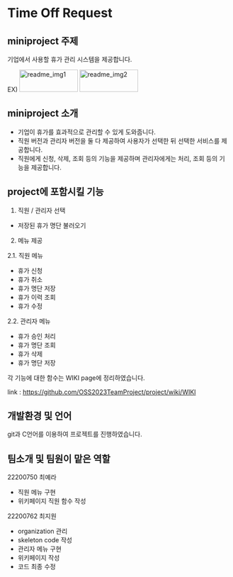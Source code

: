 # Time Off Request

## miniproject 주제
기업에서 사용할 휴가 관리 시스템을 제공합니다.

EX)
<img width="132" height="50" alt="readme_img1" src="https://user-images.githubusercontent.com/126394721/236672788-48190f56-4f2b-450e-8485-80c9f69be055.png">
<img width="132" height="50" alt="readme_img2" src="https://user-images.githubusercontent.com/126394721/236672822-fdb7aa27-e584-4bfc-9fa8-192979af9846.png">

## miniproject 소개
- 기업이 휴가를 효과적으로 관리할 수 있게 도와줍니다.
- 직원 버전과 관리자 버전을 둘 다 제공하여 사용자가 선택한 뒤 선택한 서비스를 제공합니다.
- 직원에게 신청, 삭제, 조회 등의 기능을 제공하며 관리자에게는 처리, 조회 등의 기능을 제공합니다.

## project에 포함시킬 기능 
1. 직원 / 관리자 선택
- 저장된 휴가 명단 불러오기

2. 메뉴 제공

2.1. 직원 메뉴
- 휴가 신청 
- 휴가 취소
- 휴가 명단 저장
- 휴가 이력 조회
- 휴가 수정

2.2. 관리자 메뉴
- 휴가 승인 처리 
- 휴가 명단 조회
- 휴가 삭제 
- 휴가 명단 저장  

각 기능에 대한 함수는 WIKI page에 정리하였습니다.

link : https://github.com/OSS2023TeamProject/project/wiki/WIKI

## 개발환경 및 언어
git과 C언어를 이용하여 프로젝트를 진행하였습니다.

## 팀소개 및 팀원이 맡은 역할
22200750 최예라 
- 직원 메뉴 구현
- 위키페이지 직원 함수 작성

22200762 최지원
- organization 관리
- skeleton code 작성
- 관리자 메뉴 구현
- 위키페이지 작성
- 코드 최종 수정
